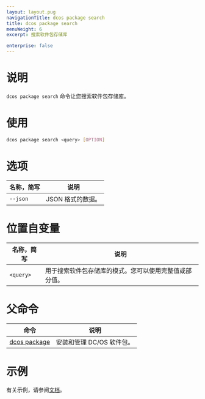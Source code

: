 ```yaml
---
layout: layout.pug
navigationTitle: dcos package search
title: dcos package search
menuWeight: 6
excerpt: 搜索软件包存储库

enterprise: false
---
```


# 说明
`dcos package search` 命令让您搜索软件包存储库。

# 使用

```bash
dcos package search <query> [OPTION]
```

# 选项

| 名称，简写 | 说明 |
|---------|-------------|
| `--json` | JSON 格式的数据。|

# 位置自变量

| 名称，简写 | 说明 |
|---------|-------------|
| `<query>` | 用于搜索软件包存储库的模式。您可以使用完整值或部分值。|

# 父命令

| 命令 | 说明 |
|---------|-------------|
| [dcos package](/cn/1.11/cli/command-reference/dcos-package/) | 安装和管理 DC/OS 软件包。|

# 示例

有关示例，请参阅[文档](/cn/1.11/administering-clusters/repo/)。
